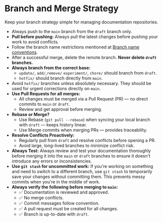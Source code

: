 # Branch and Merge Strategy

Keep your branch strategy simple for managing documentation repositories.

- Always push to the `main` branch from the `draft` branch only.
- **Pull before pushing:** Always pull the latest changes before pushing your work to avoid conflicts.
- Follow the branch name restrictions mentioned at [Branch name conventions](/common/branch-naming-rules.md).
- After a successful merge, delete the remote branch. **Never delete `draft` branches.**
- **Always branch from the correct base:**
    - `update/`, `add/`,`remove/` `experiment/`, `chore/` should branch from `draft`.
    - `hotfix/` should branch directly from `main`.
- Avoid `hotfix/` branches unless absolutely necessary. They should be used for urgent corrections directly on `main`.
- **Use Pull Requests for all merges:**
    - All changes must be merged via a Pull Request (PR) — no direct commits to `main` or `draft`.
    - Review and get approval before merging.
- **Rebase or Merge?**
    - Use Rebase (`git pull --rebase`) when syncing your local branch with `draft` — keeps history linear.
    - Use Merge commits when merging PRs — provides traceability.
- **Resolve Conflicts Proactively:**
    - Regularly pull from `draft` and resolve conflicts before opening a PR.
    - Avoid large, long-lived branches to minimize conflict risk.
- **Always Test:** Always review and test your documentation thoroughly before merging it into the `main` or `draft` branches to ensure it doesn't introduce any errors or inconsistencies.
- **Use `git stash` for uncommitted work:** If you're working on something and need to switch to a different branch, use `git stash` to temporarily save your changes without committing them. This prevents messy commits when you're in the middle of work.
- **Always verify the following before merging to `main`:**
    - ✅ Documentation is reviewed and approved.
    - ✅ No merge conflicts.
    - ✅ Commit messages follow convention.
    - ✅ A pull request must be created for all changes.
    - ✅ Branch is up-to-date with `draft`.